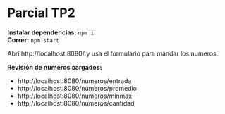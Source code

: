 # Parcial TP2

**Instalar dependencias:** `npm i`  
**Correr:** `npm start`

Abrí http://localhost:8080/ y usa el formulario para mandar los numeros.

**Revisión de numeros cargados:**
- http://localhost:8080/numeros/entrada
- http://localhost:8080/numeros/promedio
- http://localhost:8080/numeros/minmax
- http://localhost:8080/numeros/cantidad